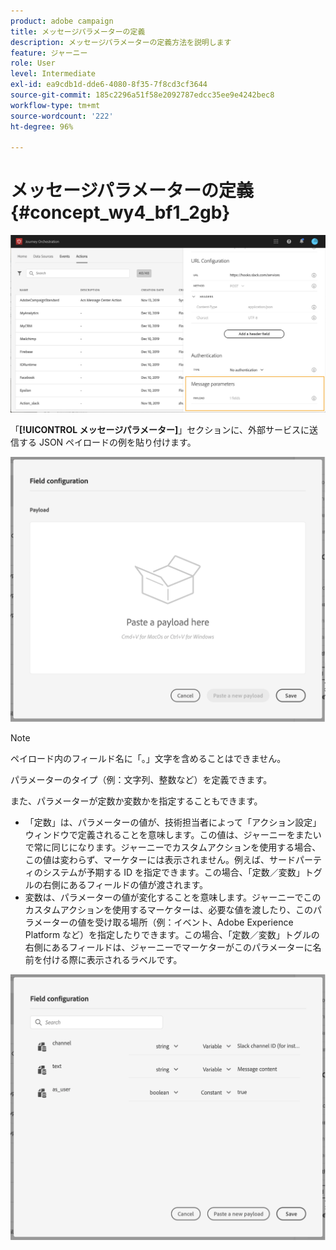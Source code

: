 ```yaml
---
product: adobe campaign
title: メッセージパラメーターの定義
description: メッセージパラメーターの定義方法を説明します
feature: ジャーニー
role: User
level: Intermediate
exl-id: ea9cdb1d-dde6-4080-8f35-7f8cd3cf3644
source-git-commit: 185c2296a51f58e2092787edcc35ee9e4242bec8
workflow-type: tm+mt
source-wordcount: '222'
ht-degree: 96%

---
```


# メッセージパラメーターの定義 {#concept_wy4_bf1_2gb}

![](../assets/messageparameterssection.png)

「**[!UICONTROL メッセージパラメーター]**」セクションに、外部サービスに送信する JSON ペイロードの例を貼り付けます。

![](../assets/customactionpayloadmessage.png)

>[!NOTE]
>
>ペイロード内のフィールド名に「。」文字を含めることはできません。

パラメーターのタイプ（例：文字列、整数など）を定義できます。

また、パラメーターが定数か変数かを指定することもできます。

* 「定数」は、パラメーターの値が、技術担当者によって「アクション設定」ウィンドウで定義されることを意味します。この値は、ジャーニーをまたいで常に同じになります。ジャーニーでカスタムアクションを使用する場合、この値は変わらず、マーケターには表示されません。例えば、サードパーティのシステムが予期する ID を指定できます。この場合、「定数／変数」トグルの右側にあるフィールドの値が渡されます。
* 変数は、パラメーターの値が変化することを意味します。ジャーニーでこのカスタムアクションを使用するマーケターは、必要な値を渡したり、このパラメーターの値を受け取る場所（例：イベント、Adobe Experience Platform など）を指定したりできます。この場合、「定数／変数」トグルの右側にあるフィールドは、ジャーニーでマーケターがこのパラメーターに名前を付ける際に表示されるラベルです。

![](../assets/customactionpayloadmessage2.png)
